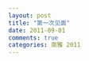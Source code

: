```yaml
---
layout: post
title: "第一次见面"
date: 2011-09-01
comments: true
categories: 南雅 2011
---
```

<script type="text/javascript">
	if(mobilecheck==false){
		document.write('{% img img-responsive /images/post/20110901/diyicijianmian.jpg %}');
	}
	else{
		document.write('{% img img-responsive /images/mobile/post/20110901/diyicijianmian.jpg %}');
	}
</script>
<!--more-->